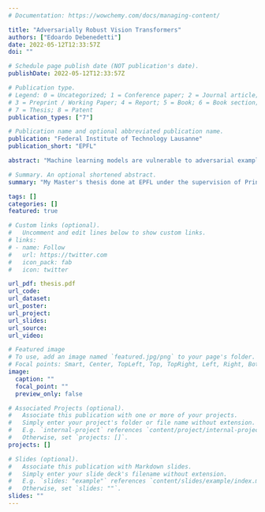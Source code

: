 ```yaml
---
# Documentation: https://wowchemy.com/docs/managing-content/

title: "Adversarially Robust Vision Transformers"
authors: ["Edoardo Debenedetti"]
date: 2022-05-12T12:33:57Z
doi: ""

# Schedule page publish date (NOT publication's date).
publishDate: 2022-05-12T12:33:57Z

# Publication type.
# Legend: 0 = Uncategorized; 1 = Conference paper; 2 = Journal article;
# 3 = Preprint / Working Paper; 4 = Report; 5 = Book; 6 = Book section;
# 7 = Thesis; 8 = Patent
publication_types: ["7"]

# Publication name and optional abbreviated publication name.
publication: "Federal Institute of Technology Lausanne"
publication_short: "EPFL"

abstract: "Machine learning models are vulnerable to adversarial examples: perturbations added to benign inputs in order to fool a model into making a wrong prediction. The most successful approach to defend against adversarial examples is adversarial training, a training technique which is theoretically principled and highly effective in practice. Adversarially trained models are more robust to adversarial perturbations, albeit at the expense of the accuracy on clean samples, leading to a robustness-accuracy trade-off. Currently, the community resorts to deeper and wider models to improve this trade-off, hence decreasing the efficiency and practicality of adversarial training. In this work we show that, by switching to Vision Transformers (in particular XCiT, a Vision Transformer variation) than the ones most commonly used (ResNets and WideResNets), we can improve this trade-off without the need to use larger models, hence improving the practicality of adversarial training. We manage to do so by finding a tailored adversarial training recipe -different from the default recipe for standard training- which leads to state-of-the-art results by a significant margin. We also show that this setup scales to larger variants of XCiT, and that models trained with this setup can be fine-tuned on other smaller datasets, such as CIFAR-10, Caltech-101, and Oxford Flowers. Moreover, we compare the adversarial perturbations of our robust XCiT to those of a robust ResNet, quantifying that the former captures more semantic attributes than the latter. To the best of our knowledge, this is the first work to establish superiority of Vision Transformer over CNNs in robust machine learning. Thus, we highly recommend the use of ViTs for adversarial training."

# Summary. An optional shortened abstract.
summary: "My Master's thesis done at EPFL under the supervision of Princeton's Vikash Sehwag and Prof. Prateek Mittal, and EPFL's Prof. Troncoso. We show that we can obtain state of the art results in adversarial training using Vision Transformers (in particular with XCiT) on ImageNet."

tags: []
categories: []
featured: true

# Custom links (optional).
#   Uncomment and edit lines below to show custom links.
# links:
# - name: Follow
#   url: https://twitter.com
#   icon_pack: fab
#   icon: twitter

url_pdf: thesis.pdf
url_code:
url_dataset:
url_poster:
url_project:
url_slides:
url_source:
url_video:

# Featured image
# To use, add an image named `featured.jpg/png` to your page's folder. 
# Focal points: Smart, Center, TopLeft, Top, TopRight, Left, Right, BottomLeft, Bottom, BottomRight.
image:
  caption: ""
  focal_point: ""
  preview_only: false

# Associated Projects (optional).
#   Associate this publication with one or more of your projects.
#   Simply enter your project's folder or file name without extension.
#   E.g. `internal-project` references `content/project/internal-project/index.md`.
#   Otherwise, set `projects: []`.
projects: []

# Slides (optional).
#   Associate this publication with Markdown slides.
#   Simply enter your slide deck's filename without extension.
#   E.g. `slides: "example"` references `content/slides/example/index.md`.
#   Otherwise, set `slides: ""`.
slides: ""
---
```

